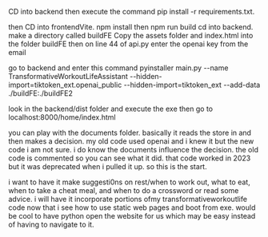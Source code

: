 

CD into backend then execute the command pip install -r requirements.txt.

then CD into frontendVite. npm install
then npm run build
cd into backend.  make a directory called buildFE
Copy the assets folder and index.html into the folder buildFE
then on line 44 of api.py enter the openai key from the email


go to backend and enter this command
pyinstaller main.py  --name TransformativeWorkoutLifeAssistant --hidden-import=tiktoken_ext.openai_public --hidden-import=tiktoken_ext --add-data ./buildFE:./buildFE2

look in the backend/dist folder and execute the exe
then go to localhost:8000/home/index.html

you can play with the documents folder.  basically it reads the store in and then makes a decision.  my old code used openai and i knew it but the new code i am not sure.  i do know the documents influence the decision.  the old code is commented so you can see what it did.  that code worked in 2023 but it was deprecated when i pulled it up.  so this is the start.

i want to have it make suggesti0ns on rest/when to work out, what to eat, when to take a cheat meal, and when to do a crossword or read some advice.  i will have it incorporate portions ofmy transformativeworkoutlife code now that i see how to use static web pages and boot from exe.  would be cool to have python open the website for us which may be easy instead of having to navigate to it.